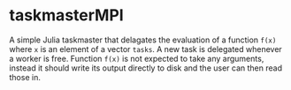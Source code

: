 # taskmasterMPI

A simple Julia taskmaster that delagates the evaluation of a function ``f(x)`` where ``x`` is an element of a vector ``tasks``. A new task is delegated whenever a worker is free. Function ``f(x)`` is not expected to take any arguments, instead it should write its output directly to disk and the user can then read those in.
